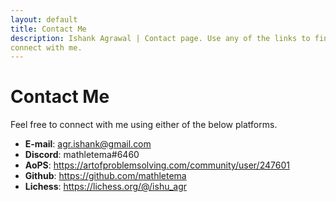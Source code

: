 ```yaml
---
layout: default
title: Contact Me
description: Ishank Agrawal | Contact page. Use any of the links to find out more about me or to
connect with me.
---
```


# Contact Me

Feel free to connect with me using either of the below platforms.

- **E-mail**: <a href='mailto:agr.ishank@gmail.com'>agr.ishank@gmail.com</a>
- **Discord**: mathletema#6460
- **AoPS**: <https://artofproblemsolving.com/community/user/247601>
- **Github**: <https://github.com/mathletema>
- **Lichess**: <https://lichess.org/@/ishu_agr>